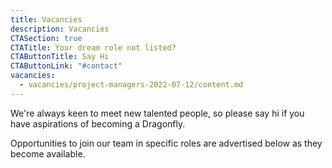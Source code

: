 ```yaml
---
title: Vacancies
description: Vacancies
CTASection: true
CTATitle: Your dream role not listed?
CTAButtonTitle: Say Hi
CTAButtonLink: "#contact"
vacancies:
  - vacancies/project-managers-2022-07-12/content.md
---
```


We're always keen to meet new talented people, so please say hi if you have
aspirations of becoming a Dragonfly.

Opportunities to join our team in specific roles are advertised below as they
become available.

